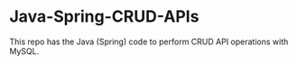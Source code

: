 # Java-Spring-CRUD-APIs
This repo has the Java (Spring) code to perform CRUD API operations with MySQL.
